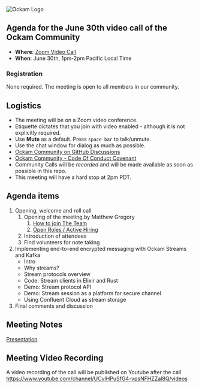 ![Ockam Logo](../assets/logo.svg)

## Agenda for the June 30th video call of the Ockam Community

- **Where**: [Zoom Video Call](https://ockam.zoom.us/j/93012459605?pwd=VG1YU0NUWExtd25OL0dma283cUZ0Zz09)
- **When**: June 30th, 1pm-2pm Pacific Local Time

### Registration

None required. The meeting is open to all members in our community.

## Logistics

* The meeting will be on a Zoom video conference.
* Etiquette dictates that you join with video enabled - although it is not explicitly required.
* Use **Mute** as a default. Press `space bar` to talk/unmute.
* Use the chat window for dialog as much as possible.
* [Ockam Community on GitHub Discussions](https://github.com/ockam-network/ockam/discussions)
* [Ockam Community - Code Of Conduct Covenant](https://www.ockam.io/learn/how-to-guides/high-performance-team/conduct/)
* Community Calls will be *recorded* and will be made available as soon as possible in this repo.
* This meeting will have a hard stop at 2pm PDT.


## Agenda items

1. Opening, welcome and roll call
    1. Opening of the meeting by Matthew Gregory
        1. [How to join The Team](https://www.ockam.io/learn/how-to-guides/high-performance-team/join_us/)
        1. [Open Roles / Active Hiring](https://www.ockam.io/team#open-roles)
    1. Introduction of attendees
    1. Find volunteers for note taking
1. Implementing end-to-end encrypted messaging with Ockam Streams and Kafka
    * Intro
    * Why streams?
    * Stream protocols overview
    * Code: Stream clients in Elixir and Rust
    * Demo: Stream protocol API
    * Demo: Stream session as a platform for secure channel
    * Using Confluent Cloud as stream storage
1. Final comments and discussion

## Meeting Notes

[Presentation](assets/06-30/slides.pdf)

## Meeting Video Recording

A video recording of the call will be published on Youtube after the call
https://www.youtube.com/channel/UCvIHPuSfG4-vpsNFHZZaI8Q/videos
